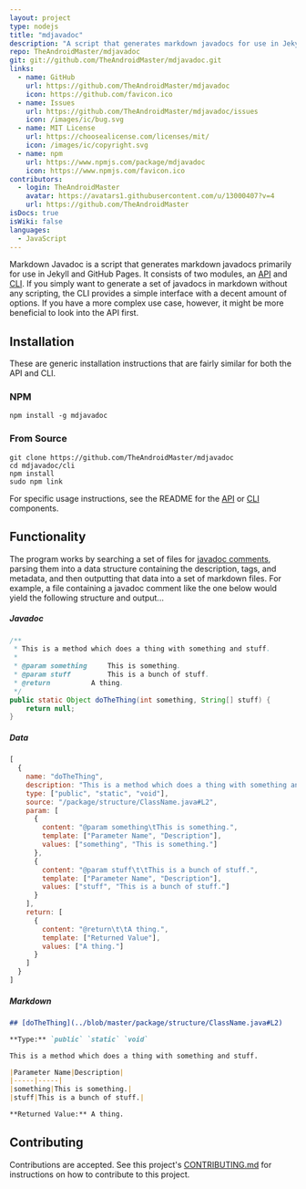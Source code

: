 ```yaml
---
layout: project
type: nodejs
title: "mdjavadoc"
description: "A script that generates markdown javadocs for use in Jekyll and GitHub Pages."
repo: TheAndroidMaster/mdjavadoc
git: git://github.com/TheAndroidMaster/mdjavadoc.git
links:
  - name: GitHub
    url: https://github.com/TheAndroidMaster/mdjavadoc
    icon: https://github.com/favicon.ico
  - name: Issues
    url: https://github.com/TheAndroidMaster/mdjavadoc/issues
    icon: /images/ic/bug.svg
  - name: MIT License
    url: https://choosealicense.com/licenses/mit/
    icon: /images/ic/copyright.svg
  - name: npm
    url: https://www.npmjs.com/package/mdjavadoc
    icon: https://www.npmjs.com/favicon.ico
contributors:
  - login: TheAndroidMaster
    avatar: https://avatars1.githubusercontent.com/u/13000407?v=4
    url: https://github.com/TheAndroidMaster
isDocs: true
isWiki: false
languages:
  - JavaScript
---
```


Markdown Javadoc is a script that generates markdown javadocs primarily for use in Jekyll and GitHub Pages. It consists of two modules, an [API](https://github.com/TheAndroidMaster/mdjavadoc/blob/master/./api/README.md) and [CLI](https://github.com/TheAndroidMaster/mdjavadoc/blob/master/./cli/README.md). If you simply want to generate a set of javadocs in markdown without any scripting, the CLI provides a simple interface with a decent amount of options. If you have a more complex use case, however, it might be more beneficial to look into the API first.

## Installation

These are generic installation instructions that are fairly similar for both the API and CLI. 

### NPM

```shell
npm install -g mdjavadoc
```

### From Source

```shell
git clone https://github.com/TheAndroidMaster/mdjavadoc
cd mdjavadoc/cli
npm install
sudo npm link
```

For specific usage instructions, see the README for the [API](https://github.com/TheAndroidMaster/mdjavadoc/blob/master/./api/README.md) or [CLI](https://github.com/TheAndroidMaster/mdjavadoc/blob/master/./cli/README.md) components.

## Functionality

The program works by searching a set of files for [javadoc comments](https://www.oracle.com/technetwork/java/javase/documentation/index-137868.html), parsing them into a data structure containing the description, tags, and metadata, and then outputting that data into a set of markdown files. For example, a file containing a javadoc comment like the one below would yield the following structure and output...

##### Javadoc

```java
/**
 * This is a method which does a thing with something and stuff.
 * 
 * @param something		This is something.
 * @param stuff			This is a bunch of stuff.
 * @return			A thing.
 */
public static Object doTheThing(int something, String[] stuff) {
	return null;
}
```

##### Data

```javascript
[
  {
    name: "doTheThing",
    description: "This is a method which does a thing with something and stuff.",
    type: ["public", "static", "void"],
    source: "/package/structure/ClassName.java#L2",
    param: [
      {
        content: "@param something\tThis is something.",
        template: ["Parameter Name", "Description"],
        values: ["something", "This is something."]
      },
      {
        content: "@param stuff\t\tThis is a bunch of stuff.",
        template: ["Parameter Name", "Description"],
        values: ["stuff", "This is a bunch of stuff."]
      }
    ],
    return: [
      {
        content: "@return\t\tA thing.",
        template: ["Returned Value"],
        values: ["A thing."]
      }
    ]
  }
]
```

##### Markdown

```md
## [doTheThing](../blob/master/package/structure/ClassName.java#L2)

**Type:** `public` `static` `void`

This is a method which does a thing with something and stuff.

|Parameter Name|Description|
|-----|-----|
|something|This is something.|
|stuff|This is a bunch of stuff.|

**Returned Value:** A thing.
```

## Contributing

Contributions are accepted. See this project's [CONTRIBUTING.md](https://github.com/TheAndroidMaster/mdjavadoc/blob/master/./.github/CONTRIBUTING.md) for instructions on how to contribute to this project.
